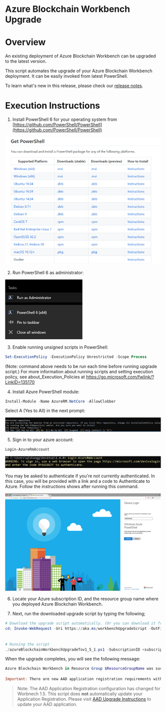 # Azure Blockchain Workbench Upgrade



Overview
=================
An existing deployment of Azure Blockchain Workbench can be upgraded to the latest version.

This script automates the upgrade of your Azure Blockchain Workbench deployment. It can be easily invoked from latest PowerShell.

To learn what's new in this release, please check our [release notes](releasenotes.md).

Execution Instructions
=======================
1. Install PowerShell 6 for your operating system from [https://github.com/PowerShell/PowerShell](https://github.com/PowerShell/PowerShell)

![](./media/release140-1.png)


2. Run PowerShell 6 as administrator:

![](./media/release-140-2.png)


3. Enable running unsigned scripts in PowerShell:

```powershell
Set-ExecutionPolicy -ExecutionPolicy Unrestricted -Scope Process
```
(Note: command above needs to be run each time before running upgrade script.)
For more information about running scripts and setting execution policy, see about_Execution_Policies at https://go.microsoft.com/fwlink/?LinkID=135170

4. Install Azure PowerShell module:
```powershell
Install-Module -Name AzureRM.NetCore -AllowClobber
```
Select A (Yes to All) in the next prompt:

![](./media/release-140-3.png)


5. Sign in to your azure account:

```powershell
Login-AzureRmAccount
```
![](./media/release-140-4.png)

You may be asked to authenticate if you're not currently authenticated. In this case, you will be provided with a link and a code to Authenticate to Azure. Follow the instructions shows after running this command.

![](./media/upgrade-5.png)


6. Locate your Azure subscription ID, and the resource group name where you deployed Azure Blockchain Workbench.


7. Next, run the downloaded upgrade script by typing the following;

```powershell
# Download the upgrade script automatically. (Or you can download it from this repository manually)
cd; Invoke-WebRequest -Uri https://aka.ms/workbenchUpgradeScript -OutFile azureBlockchainWorkbenchUpgradeTov1_5_1.ps1


# Running the script
./azureBlockchainWorkbenchUpgradeTov1_5_1.ps1 -SubscriptionID <subscription_id> -ResourceGroupName <workbench-resource-group-name>

```

When the upgrade completes, you will see the following message:

```powershell
Azure Blockchain Workbench in Resource Group $ResourceGroupName was successfully updated to version 1.5.1.

Important: There are new AAD application registration requirements with 1.5.1 that are not performed by this upgrade process. Please visit https://aka.ms/workbenchAADUpgrade to perform the necessary updated.

```

> Note: The AAD Application Registration configuration has changed for Worbnech 1.5. This script does **not** automatically update your Application Registration. Please visit [AAD Upgrade Instructions](https://aka.ms/workbenchAADUpgrade) to update your AAD application.

